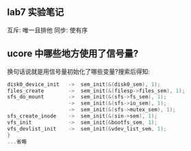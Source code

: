 ## lab7 实验笔记

互斥: 唯一且排他
同步: 使有序

## ucore 中哪些地方使用了信号量?

换句话说就是用信号量初始化了哪些变量?搜索后得知:

```C
disk0_device_init   ->  sem_init(&(disk0_sem), 1);
files_create        ->  sem_init(&(filesp->files_sem), 1);
sfs_do_mount        ->  sem_init(&(sfs->fs_sem), 1);
                    ->  sem_init(&(sfs->io_sem), 1);
                    ->  sem_init(&(sfs->mutex_sem), 1);
sfs_create_inode    ->  sem_init(&(sin->sem), 1);
vfs_init            ->  sem_init(&bootfs_sem, 1);
vfs_devlist_init    ->  sem_init(&vdev_list_sem, 1);
}
...省略
```






